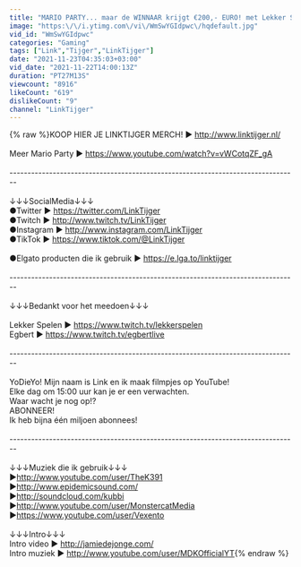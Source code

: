 ```yaml
---
title: "MARIO PARTY... maar de WINNAAR krijgt €200,- EURO! met Lekker Spelen & Egbert"
image: "https:\/\/i.ytimg.com\/vi\/WmSwYGIdpwc\/hqdefault.jpg"
vid_id: "WmSwYGIdpwc"
categories: "Gaming"
tags: ["Link","Tijger","LinkTijger"]
date: "2021-11-23T04:35:03+03:00"
vid_date: "2021-11-22T14:00:13Z"
duration: "PT27M13S"
viewcount: "8916"
likeCount: "619"
dislikeCount: "9"
channel: "LinkTijger"
---
```

{% raw %}KOOP HIER JE LINKTIJGER MERCH! ► <a rel="nofollow" target="blank" href="http://www.linktijger.nl/">http://www.linktijger.nl/</a><br /><br />Meer Mario Party ► <a rel="nofollow" target="blank" href="https://www.youtube.com/watch?v=vWCotqZF_gA">https://www.youtube.com/watch?v=vWCotqZF_gA</a><br /><br />----------------------------------------­----------------------------------------<br /><br />↓↓↓SocialMedia↓↓↓<br />●Twitter ► <a rel="nofollow" target="blank" href="https://twitter.com/LinkTijger">https://twitter.com/LinkTijger</a><br />●Twitch ► <a rel="nofollow" target="blank" href="http://www.twitch.tv/LinkTijger">http://www.twitch.tv/LinkTijger</a><br />●Instagram ► <a rel="nofollow" target="blank" href="http://www.instagram.com/LinkTijger">http://www.instagram.com/LinkTijger</a><br />●TikTok ► <a rel="nofollow" target="blank" href="https://www.tiktok.com/@LinkTijger">https://www.tiktok.com/@LinkTijger</a><br /><br />●Elgato producten die ik gebruik ► <a rel="nofollow" target="blank" href="https://e.lga.to/linktijger">https://e.lga.to/linktijger</a><br /><br />----------------------------------------­----------------------------------------<br /><br />↓↓↓Bedankt voor het meedoen↓↓↓<br /><br />Lekker Spelen ► <a rel="nofollow" target="blank" href="https://www.twitch.tv/lekkerspelen">https://www.twitch.tv/lekkerspelen</a><br />Egbert ► <a rel="nofollow" target="blank" href="https://www.twitch.tv/egbertlive">https://www.twitch.tv/egbertlive</a><br /><br />----------------------------------------­----------------------------------------<br /><br />YoDieYo! Mijn naam is Link en ik maak filmpjes op YouTube!<br />Elke dag om 15:00 uur kan je er een verwachten.<br />Waar wacht je nog op!?<br />ABONNEER!<br />Ik heb bijna één miljoen abonnees!<br /><br />----------------------------------------­----------------------------------------<br /><br />↓↓↓Muziek die ik gebruik↓↓↓<br />►<a rel="nofollow" target="blank" href="http://www.youtube.com/user/TheK391">http://www.youtube.com/user/TheK391</a><br />►<a rel="nofollow" target="blank" href="http://www.epidemicsound.com/">http://www.epidemicsound.com/</a><br />►<a rel="nofollow" target="blank" href="http://soundcloud.com/kubbi">http://soundcloud.com/kubbi</a><br />►<a rel="nofollow" target="blank" href="http://www.youtube.com/user/MonstercatMedia">http://www.youtube.com/user/MonstercatMedia</a><br />►<a rel="nofollow" target="blank" href="https://www.youtube.com/user/Vexento">https://www.youtube.com/user/Vexento</a><br /><br />↓↓↓Intro↓↓↓<br />Intro video ► <a rel="nofollow" target="blank" href="http://jamiedejonge.com/">http://jamiedejonge.com/</a><br />Intro muziek ► <a rel="nofollow" target="blank" href="http://www.youtube.com/user/MDKOfficialYT">http://www.youtube.com/user/MDKOfficialYT</a>{% endraw %}
